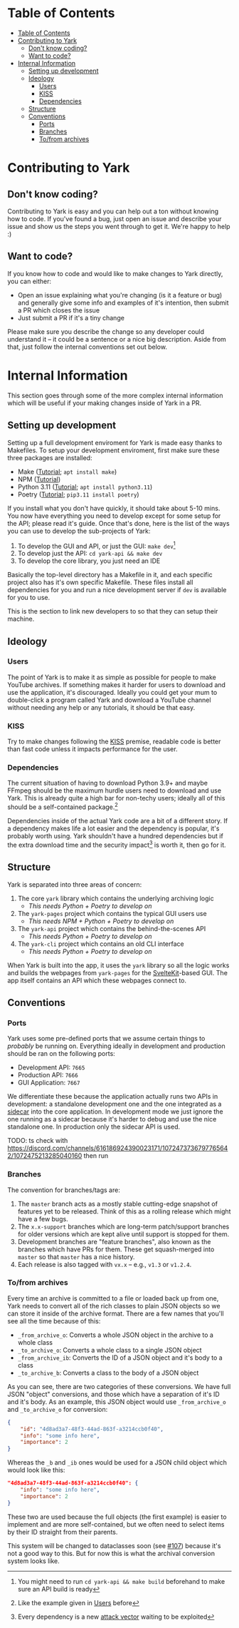 # Table of Contents

- [Table of Contents](#table-of-contents)
- [Contributing to Yark](#contributing-to-yark)
  - [Don't know coding?](#dont-know-coding)
  - [Want to code?](#want-to-code)
- [Internal Information](#internal-information)
  - [Setting up development](#setting-up-development)
  - [Ideology](#ideology)
    - [Users](#users)
    - [KISS](#kiss)
    - [Dependencies](#dependencies)
  - [Structure](#structure)
  - [Conventions](#conventions)
    - [Ports](#ports)
    - [Branches](#branches)
    - [To/from archives](#tofrom-archives)

# Contributing to Yark

## Don't know coding?

Contributing to Yark is easy and you can help out a ton without knowing how to code. If you've found a bug, just open an issue and describe your issue and show us the steps you went through to get it. We're happy to help :)

## Want to code?

If you know how to code and would like to make changes to Yark directly, you can either:

-  Open an issue explaining what you're changing (is it a feature or bug) and generally give some info and examples of it's intention, then submit a PR which closes the issue
-  Just submit a PR if it's a tiny change

Please make sure you describe the change so any developer could understand it – it could be a sentence or a nice big description. Aside from that, just follow the internal conventions set out below.

# Internal Information

This section goes through some of the more complex internal information which will be useful if your making changes inside of Yark in a PR.

## Setting up development

Setting up a full development enviroment for Yark is made easy thanks to Makefiles. To setup your development enviroment, first make sure these three packages are installed:

- Make ([Tutorial](https://www.gnu.org/software/make/#download); `apt install make`)
- NPM ([Tutorial](https://docs.npmjs.com/downloading-and-installing-node-js-and-npm/))
- Python 3.11 ([Tutorial](https://www.python.org/downloads/); `apt install python3.11`)
- Poetry ([Tutorial](https://python-poetry.org/docs/#installation); `pip3.11 install poetry`)

If you install what you don't have quickly, it should take about 5-10 mins. You now have everything you need to develop except for some setup for the API; please read it's guide. Once that's done, here is the list of the ways you can use to develop the sub-projects of Yark:

1. To develop the GUI and API, or just the GUI: `make dev`[^extra]
2. To develop just the API: `cd yark-api && make dev`
3. To develop the core library, you just need an IDE

Basically the top-level directory has a Makefile in it, and each specific project also has it's own specific Makefile. These files install all dependencies for you and run a nice development server if `dev` is available for you to use.

This is the section to link new developers to so that they can setup their machine.

[^extra]: You might need to run `cd yark-api && make build` beforehand to make sure an API build is ready

## Ideology

### Users

The point of Yark is to make it as simple as possible for people to make YouTube archives. If something makes it harder for users to download and use the application, it's discouraged. Ideally you could get your mum to double-click a program called Yark and download a YouTube channel without needing any help or any tutorials, it should be that easy.

### KISS

Try to make changes following the [KISS](https://en.wikipedia.org/wiki/KISS_principle) premise, readable code is better than fast code unless it impacts performance for the user.

### Dependencies

The current situation of having to download Python 3.9+ and maybe FFmpeg should be the maximum hurdle users need to download and use Yark. This is already quite a high bar for non-techy users; ideally all of this should be a self-contained package.[^selfc]

Dependencies inside of the actual Yark code are a bit of a different story. If a dependency makes life a lot easier and the dependency is popular, it's probably worth using. Yark shouldn't have a hundred dependencies but if the extra download time and the security impact[^depsec] is worth it, then go for it.

[^selfc]: Like the example given in [Users](#users) before

[^depsec]: Every dependency is a new [attack vector](https://en.wikipedia.org/wiki/Attack_vector) waiting to be exploited

## Structure

Yark is separated into three areas of concern:

1. The core `yark` library which contains the underlying archiving logic
   - *This needs Python + Poetry to develop on*
2. The `yark-pages` project which contains the typical GUI users use
   - *This needs NPM + Python + Poetry to develop on*
3. The `yark-api` project which contains the behind-the-scenes API
   - *This needs Python + Poetry to develop on*
4. The `yark-cli` project which contains an old CLI interface
   - *This needs Python + Poetry to develop on*

When Yark is built into the app, it uses the `yark` library so all the logic works and builds the webpages from `yark-pages` for the [SvelteKit](https://kit.svelte.dev/)-based GUI. The app itself contains an API which these webpages connect to.

## Conventions

### Ports

Yark uses some pre-defined ports that we assume certain things to *probably* be running on. Everything ideally in development and production should be ran on the following ports:

- Development API: `7665`
- Production API: `7666`
- GUI Application: `7667`

We differentiate these because the application actually runs two APIs in development: a standalone development one and the one integrated as a [sidecar](https://tauri.app/v1/guides/building/sidecar) into the core application. In development mode we just ignore the one running as a sidecar because it's harder to debug and use the nice standalone one. In production only the sidecar API is used.

TODO: ts check with https://discord.com/channels/616186924390023171/1072473736797765642/1072475213285040160 then run

### Branches

The convention for branches/tags are:

1. The `master` branch acts as a mostly stable cutting-edge snapshot of features yet to be released. Think of this as a rolling release which might have a few bugs.
2. The `x.x-support` branches which are long-term patch/support branches for older versions which are kept alive until support is stopped for them.
3. Development branches are "feature branches", also known as the branches which have PRs for them. These get squash-merged into `master` so that `master` has a nice history.
4. Each release is also tagged with `vx.x` – e.g., `v1.3` or `v1.2.4`.

### To/from archives

Every time an archive is committed to a file or loaded back up from one, Yark needs to convert all of the rich classes to plain JSON objects so we can store it inside of the archive format. There are a few names that you'll see all the time because of this:

- `_from_archive_o`: Converts a whole JSON object in the archive to a whole class
- `_to_archive_o`: Converts a whole class to a single JSON object
- `_from_archive_ib`: Converts the ID of a JSON object and it's body to a class
- `_to_archive_b`: Converts a class to the body of a JSON object

As you can see, there are two categories of these conversions. We have full JSON "object" conversions, and those which have a separation of it's ID and it's body. As an example, this JSON object would use `_from_archive_o` and `_to_archive_o` for conversion:

```json
{
    "id": "4d8ad3a7-48f3-44ad-863f-a3214ccb0f40",
    "info": "some info here",
    "importance": 2
}
```

Whereas the `_b` and `_ib` ones would be used for a JSON child object which would look like this:

```json
"4d8ad3a7-48f3-44ad-863f-a3214ccb0f40": {
    "info": "some info here",
    "importance": 2
}
```

These two are used because the full objects (the first example) is easier to implement and are more self-contained, but we often need to select items by their ID straight from their parents.

This system will be changed to dataclasses soon (see [#107](https://github.com/Owez/yark/pull/107)) because it's not a good way to this. But for now this is what the archival conversion system looks like.
